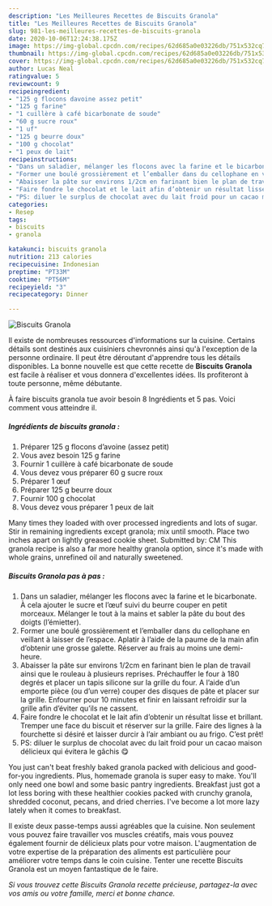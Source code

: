 ```yaml
---
description: "Les Meilleures Recettes de Biscuits Granola"
title: "Les Meilleures Recettes de Biscuits Granola"
slug: 981-les-meilleures-recettes-de-biscuits-granola
date: 2020-10-06T12:24:38.175Z
image: https://img-global.cpcdn.com/recipes/62d685a0e03226db/751x532cq70/biscuits-granola-photo-principale-de-la-recette.jpg
thumbnail: https://img-global.cpcdn.com/recipes/62d685a0e03226db/751x532cq70/biscuits-granola-photo-principale-de-la-recette.jpg
cover: https://img-global.cpcdn.com/recipes/62d685a0e03226db/751x532cq70/biscuits-granola-photo-principale-de-la-recette.jpg
author: Lucas Neal
ratingvalue: 5
reviewcount: 9
recipeingredient:
- "125 g flocons davoine assez petit"
- "125 g farine"
- "1 cuillère à café bicarbonate de soude"
- "60 g sucre roux"
- "1 uf"
- "125 g beurre doux"
- "100 g chocolat"
- "1 peux de lait"
recipeinstructions:
- "Dans un saladier, mélanger les flocons avec la farine et le bicarbonate. À cela ajouter le sucre et l’œuf suivi du beurre couper en petit morceaux. Mélanger le tout à la mains et sabler la pâte du bout des doigts (l’émietter)."
- "Former une boulé grossièrement et l’emballer dans du cellophane en veillant à laisser de l’espace. Aplatir à l’aide de la paume de la main afin d’obtenir une grosse galette. Réserver au frais au moins une demi-heure."
- "Abaisser la pâte sur environs 1/2cm en farinant bien le plan de travail ainsi que le rouleau à plusieurs reprises. Préchauffer le four à 180 degrés et placer un tapis silicone sur la grille du four. A l’aide d’un emporte pièce (ou d’un verre) couper des disques de pâte et placer sur la grille. Enfourner pour 10 minutes et finir en laissant refroidir sur la grille afin d’éviter qu’ils ne cassent."
- "Faire fondre le chocolat et le lait afin d’obtenir un résultat lisse et brillant. Tremper une face du biscuit et réserver sur la grille. Faire des lignes à la fourchette si désiré et laisser durcir à l’air ambiant ou au frigo. C’est prêt!"
- "PS: diluer le surplus de chocolat avec du lait froid pour un cacao maison délicieux qui évitera le gâchis 😋"
categories:
- Resep
tags:
- biscuits
- granola

katakunci: biscuits granola 
nutrition: 213 calories
recipecuisine: Indonesian
preptime: "PT33M"
cooktime: "PT56M"
recipeyield: "3"
recipecategory: Dinner

---
```



![Biscuits Granola](https://img-global.cpcdn.com/recipes/62d685a0e03226db/751x532cq70/biscuits-granola-photo-principale-de-la-recette.jpg)

Il existe de nombreuses ressources d'informations sur la cuisine. Certains détails sont destinés aux cuisiniers chevronnés ainsi qu'à l'exception de la personne ordinaire. Il peut être déroutant d'apprendre tous les détails disponibles. La bonne nouvelle est que cette recette de <strong> Biscuits Granola </strong> est facile à réaliser et vous donnera d'excellentes idées. Ils profiteront à toute personne, même débutante.

<!--inarticleads1-->

À faire biscuits granola tue avoir besoin 8 Ingrédients et 5 pas. Voici comment vous atteindre il.

##### Ingrédients de biscuits granola :

1. Préparer 125 g flocons d’avoine (assez petit)
1. Vous avez besoin 125 g farine
1. Fournir 1 cuillère à café bicarbonate de soude
1. Vous devez vous préparer 60 g sucre roux
1. Préparer 1 œuf
1. Préparer 125 g beurre doux
1. Fournir 100 g chocolat
1. Vous devez vous préparer 1 peux de lait


Many times they loaded with over processed ingredients and lots of sugar. Stir in remaining ingredients except granola; mix until smooth. Place two inches apart on lightly greased cookie sheet. Submitted by: CM This granola recipe is also a far more healthy granola option, since it&#39;s made with whole grains, unrefined oil and naturally sweetened. 

<!--inarticleads2-->

##### Biscuits Granola pas à pas :

1. Dans un saladier, mélanger les flocons avec la farine et le bicarbonate. À cela ajouter le sucre et l’œuf suivi du beurre couper en petit morceaux. Mélanger le tout à la mains et sabler la pâte du bout des doigts (l’émietter).
1. Former une boulé grossièrement et l’emballer dans du cellophane en veillant à laisser de l’espace. Aplatir à l’aide de la paume de la main afin d’obtenir une grosse galette. Réserver au frais au moins une demi-heure.
1. Abaisser la pâte sur environs 1/2cm en farinant bien le plan de travail ainsi que le rouleau à plusieurs reprises. Préchauffer le four à 180 degrés et placer un tapis silicone sur la grille du four. A l’aide d’un emporte pièce (ou d’un verre) couper des disques de pâte et placer sur la grille. Enfourner pour 10 minutes et finir en laissant refroidir sur la grille afin d’éviter qu’ils ne cassent.
1. Faire fondre le chocolat et le lait afin d’obtenir un résultat lisse et brillant. Tremper une face du biscuit et réserver sur la grille. Faire des lignes à la fourchette si désiré et laisser durcir à l’air ambiant ou au frigo. C’est prêt!
1. PS: diluer le surplus de chocolat avec du lait froid pour un cacao maison délicieux qui évitera le gâchis 😋


You just can&#39;t beat freshly baked granola packed with delicious and good-for-you ingredients. Plus, homemade granola is super easy to make. You&#39;ll only need one bowl and some basic pantry ingredients. Breakfast just got a lot less boring with these healthier cookies packed with crunchy granola, shredded coconut, pecans, and dried cherries. I&#39;ve become a lot more lazy lately when it comes to breakfast. 

<!--inarticleads1-->

<p>
Il existe deux passe-temps aussi agréables que la cuisine. Non seulement vous pouvez faire travailler vos muscles créatifs, mais vous pouvez également fournir de délicieux plats pour votre maison. L'augmentation de votre expertise de la préparation des aliments est particulière pour améliorer votre temps dans le coin cuisine. Tenter une recette Biscuits Granola est un moyen fantastique de le faire.
</p>

<p>
<i>Si vous trouvez cette Biscuits Granola recette précieuse, partagez-la avec vos amis ou votre famille, merci et bonne chance.</i>
</p>
